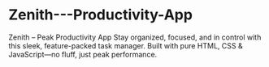 # Zenith---Productivity-App
Zenith – Peak Productivity App Stay organized, focused, and in control with this sleek, feature-packed task manager. Built with pure HTML, CSS &amp; JavaScript—no fluff, just peak performance.

